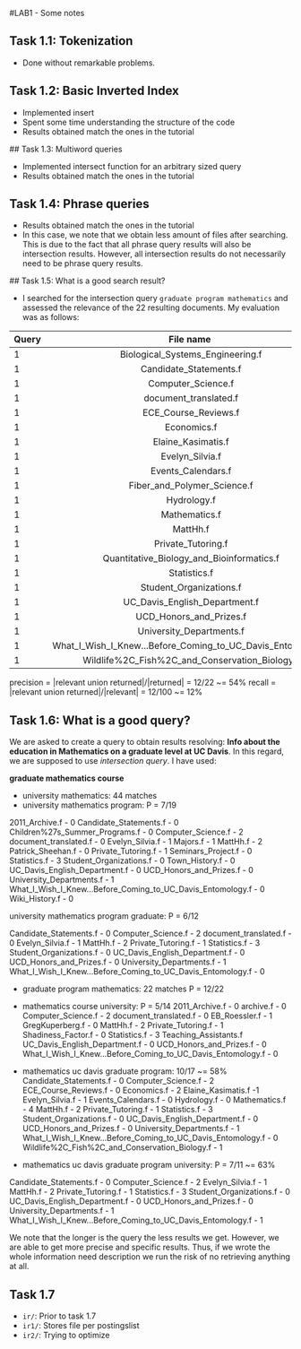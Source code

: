 #LAB1 - Some notes

## Task 1.1: Tokenization
- Done without remarkable problems.

## Task 1.2: Basic Inverted Index
- Implemented insert
- Spent some time understanding the structure of the code
- Results obtained match the ones in the tutorial


## Task 1.3: Multiword queries
- Implemented intersect function for an arbitrary sized query
- Results obtained match the ones in the tutorial


## Task 1.4: Phrase queries
- Results obtained match the ones in the tutorial
- In this case, we note that we obtain less amount of files after searching. This is due to the fact that all phrase query results will also be intersection results. However, all intersection results do not necessarily need to be phrase query results.


## Task 1.5: What is a good search result?
- I searched for the intersection query `graduate program mathematics` and assessed the relevance of the 22 resulting documents. My evaluation was as follows:

Query | File name                                                 	| Relevance |
------|:-----------------------------------------------------------:|-----------:
1     | Biological_Systems_Engineering.f 						  	| 1			|
1     | Candidate_Statements.f 										| 0			|
1     | Computer_Science.f 											| 2			|
1     | document_translated.f 										| 0			|
1     | ECE_Course_Reviews.f 										| 0			|
1     | Economics.f 												| 2			|
1     | Elaine_Kasimatis.f 											| 1			|
1     | Evelyn_Silvia.f 											| 1			|
1     | Events_Calendars.f 											| 0			|
1     | Fiber_and_Polymer_Science.f 								| 1			|
1     | Hydrology.f 												| 0			|
1     | Mathematics.f 												| 4			|
1     | MattHh.f 													| 2			|
1     | Private_Tutoring.f 											| 1			|
1     | Quantitative_Biology_and_Bioinformatics.f 					| 1			|
1     | Statistics.f 												| 3			|
1     | Student_Organizations.f 									| 0			|
1     | UC_Davis_English_Department.f 								| 0			|
1     | UCD_Honors_and_Prizes.f 									| 0			|
1     | University_Departments.f 									| 0			|
1     | What_I_Wish_I_Knew...Before_Coming_to_UC_Davis_Entomology.f | 0			|
1     | Wildlife%2C_Fish%2C_and_Conservation_Biology.f 				| 1 		|


precision = |relevant union returned|/|returned| = 12/22 ~= 54%
recall = |relevant union returned|/|relevant| = 12/100 ~= 12%

## Task 1.6: What is a good query?
We are asked to create a query to obtain results resolving: **Info about the education in Mathematics on a graduate level at UC Davis**. In this regard, we are supposed to use *intersection query*. I have used:

**graduate mathematics course**

- university mathematics: 44 matches
- university mathematics program: P = 7/19

2011_Archive.f - 0
Candidate_Statements.f - 0
Children%27s_Summer_Programs.f - 0
Computer_Science.f - 2
document_translated.f - 0
Evelyn_Silvia.f - 1
Majors.f - 1
MattHh.f - 2
Patrick_Sheehan.f - 0
Private_Tutoring.f - 1
Seminars_Project.f - 0
Statistics.f - 3
Student_Organizations.f - 0
Town_History.f - 0
UC_Davis_English_Department.f - 0
UCD_Honors_and_Prizes.f - 0
University_Departments.f - 1
What_I_Wish_I_Knew...Before_Coming_to_UC_Davis_Entomology.f - 0
Wiki_History.f - 0

university mathematics program graduate: P = 6/12

Candidate_Statements.f - 0
Computer_Science.f - 2
document_translated.f - 0
Evelyn_Silvia.f - 1
MattHh.f - 2
Private_Tutoring.f - 1
Statistics.f - 3
Student_Organizations.f - 0
UC_Davis_English_Department.f - 0
UCD_Honors_and_Prizes.f - 0
University_Departments.f - 1
What_I_Wish_I_Knew...Before_Coming_to_UC_Davis_Entomology.f - 0

- graduate program mathematics: 22 matches
P = 12/22

- mathematics course university: P = 5/14
2011_Archive.f - 0
archive.f - 0
Computer_Science.f - 2
document_translated.f - 0
EB_Roessler.f - 1
GregKuperberg.f - 0
MattHh.f - 2
Private_Tutoring.f - 1
Shadiness_Factor.f - 0
Statistics.f - 3
Teaching_Assistants.f
UC_Davis_English_Department.f - 0
UCD_Honors_and_Prizes.f - 0
What_I_Wish_I_Knew...Before_Coming_to_UC_Davis_Entomology.f - 0

- mathematics uc davis graduate program: 10/17 ~= 58%
Candidate_Statements.f - 0
Computer_Science.f - 2
ECE_Course_Reviews.f - 0
Economics.f - 2
Elaine_Kasimatis.f -1
Evelyn_Silvia.f - 1
Events_Calendars.f - 0
Hydrology.f - 0
Mathematics.f - 4
MattHh.f - 2
Private_Tutoring.f - 1
Statistics.f - 3
Student_Organizations.f - 0
UC_Davis_English_Department.f - 0
UCD_Honors_and_Prizes.f - 0
University_Departments.f - 1
What_I_Wish_I_Knew...Before_Coming_to_UC_Davis_Entomology.f - 0
Wildlife%2C_Fish%2C_and_Conservation_Biology.f - 1

- mathematics uc davis graduate program university: P = 7/11 ~= 63%

Candidate_Statements.f - 0
Computer_Science.f - 2
Evelyn_Silvia.f - 1
MattHh.f - 2
Private_Tutoring.f - 1
Statistics.f - 3
Student_Organizations.f - 0
UC_Davis_English_Department.f - 0
UCD_Honors_and_Prizes.f - 0
University_Departments.f - 1
What_I_Wish_I_Knew...Before_Coming_to_UC_Davis_Entomology.f - 1


We note that the longer is the query the less results we get. However, we are able to get more precise and specific results. Thus, if we wrote the whole information need description we run the risk of no retrieving anything at all.

## Task 1.7

* `ir/`: Prior to task 1.7
* `ir1/`: Stores file per postingslist
* `ir2/`: Trying to optimize 